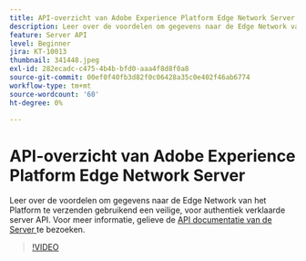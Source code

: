 ```yaml
---
title: API-overzicht van Adobe Experience Platform Edge Network Server
description: Leer over de voordelen om gegevens naar de Edge Network van het Platform te verzenden gebruikend een veilige, voor authentiek verklaarde server API.
feature: Server API
level: Beginner
jira: KT-10013
thumbnail: 341448.jpeg
exl-id: 282ecadc-c475-4b4b-bfd0-aaa4f8d8f0a8
source-git-commit: 00ef0f40fb3d82f0c06428a35c0e402f46ab6774
workflow-type: tm+mt
source-wordcount: '60'
ht-degree: 0%

---
```


# API-overzicht van Adobe Experience Platform Edge Network Server

Leer over de voordelen om gegevens naar de Edge Network van het Platform te verzenden gebruikend een veilige, voor authentiek verklaarde server API. Voor meer informatie, gelieve de [ API documentatie van de Server ](https://experienceleague.adobe.com/docs/experience-platform/edge-network-server-api/overview.html) te bezoeken.

>[!VIDEO](https://video.tv.adobe.com/v/341448?learn=on)
